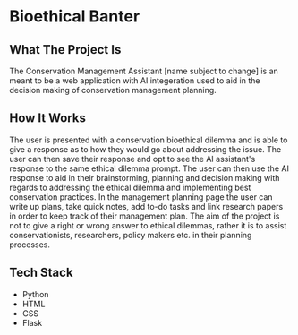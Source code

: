 # Bioethical Banter
## What The Project Is
The Conservation Management Assistant [name subject to change] is an meant to be a web application with AI integeration used to aid in the decision making of conservation management planning. 
## How It Works
The user is presented with a conservation bioethical dilemma and is able to give a response as to how they would go about addressing the issue. The user can then save their response and opt to see the AI assistant's response to the same ethical dilemma prompt. The user can then use the AI response to aid in their brainstorming, planning and decision making with regards to addressing the ethical dilemma and implementing best conservation practices. 
In the management planning page the user can write up plans, take quick notes, add to-do tasks and link research papers in order to keep track of their management plan. 
The aim of the project is not to give a right or wrong answer to ethical dilemmas, rather it is to assist conservationists, researchers, policy makers etc. in their planning processes. 
## Tech Stack
- Python
- HTML
- CSS
- Flask
